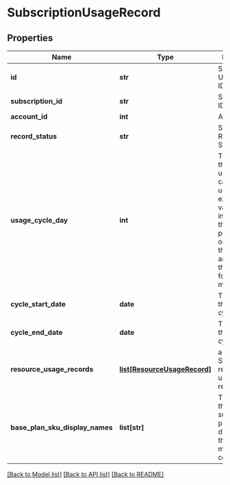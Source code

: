 # SubscriptionUsageRecord

## Properties
Name | Type | Description | Notes
------------ | ------------- | ------------- | -------------
**id** | **str** | Subscription Usage Record ID. | [optional] 
**subscription_id** | **str** | Subscription ID. | [optional] 
**account_id** | **int** | Account ID. | [optional] 
**record_status** | **str** | Subscription Record Status. | [optional] 
**usage_cycle_day** | **int** | The start of the period used for calculating usage. For example, the value 10 indicates that the usage period starts on the 10th of the month and ends on the 9th of the following month. | [optional] 
**cycle_start_date** | **date** | The start of the usage cycle. | [optional] 
**cycle_end_date** | **date** | The end of the usage cycle. | [optional] 
**resource_usage_records** | [**list[ResourceUsageRecord]**](ResourceUsageRecord.md) | a list of the Subscription&#x27;s resources&#x27; usage records. | [optional] 
**base_plan_sku_display_names** | **list[str]** | The name of the subscription plan as displayed in the management console. | [optional] 

[[Back to Model list]](../README.md#documentation-for-models) [[Back to API list]](../README.md#documentation-for-api-endpoints) [[Back to README]](../README.md)

